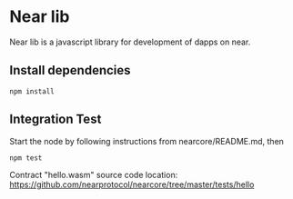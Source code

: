 # Near lib

Near lib is a javascript library for development of dapps on near.

## Install dependencies

```
npm install
```
## Integration Test

Start the node by following instructions from nearcore/README.md, then
```
npm test
```
Contract "hello.wasm" source code location: <https://github.com/nearprotocol/nearcore/tree/master/tests/hello>

